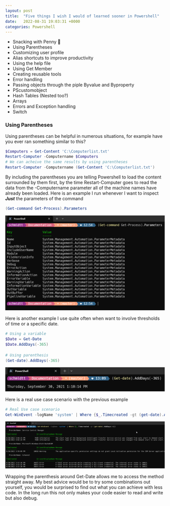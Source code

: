 ```yaml
---
layout: post
title:  "Five things I wish I would of learned sooner in Powershell"
date:   2022-08-31 19:03:31 +0000
categories: Powershell
---
```

* Snacking with Penny :baby:
* Using Parentheses 
* Customizing user profile
* Alias shortcuts to improve productivity
* Using the help file
* Using Get Member
* Creating reusable tools
* Error handling
* Passing objects through the piple Byvalue and Byproperty
* PScustomobject
* Hash Tables (Nested too?)
* Arrays
* Errors and Exception handling
* Switch

### Using Parentheses

Using parentheses can be helpful in numerous situations, for example have you ever ran something similar to this?
```powershell
$Computers = Get-Content 'C:\Computerlist.txt'
Restart-Computer -Computername $Computers
# We can acheive the same results by using parentheses
Restart-Computer -Computername (Get-Content 'C:\Computerlist.txt')
```
By including the parentheses you are telling Powershell to load the content surrounded by them first, by the time Restart-Computer goes to read the data from the -Computername parameter all of the machine names have already been loaded. Here is an example I run whenever I want to inspect ***Just*** the parameters of the command

```powershell
(Get-command Get-Process).Parameters
```
![alt text](/assets/img/Five-Things-Posh-Screenshot01.png)

Here is another example I use quite often when want to involve thresholds of time or a specific date. 

```powershell
# Using a variable
$Date = Get-Date
$Date.AddDays(-365)

# Using parenthesis
(Get-date).AddDays(-365)

```

![alt text](/assets/img/Five-Things-Posh/Get-Date-Example-01.png)

Here is a real use case scenario with the previous example
```powershell
# Real Use case scenario
Get-WinEvent -logName 'system' | Where {$_.Timecreated -gt (get-date).AddDays(-1)}
```
![alt text](/assets/img/Five-Things-Posh/Get-Date-Example-02.png)

Wrapping the parenthesis around Get-Date allows me to access the method straight away. My best advice would be to try some combinations out yourself, you would be surprised to find out what you can achieve with less code. In the long run this not only makes your code easier to read and write but also debug. 










